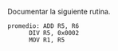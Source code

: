 

Documentar la siguiente rutina. 

```
promedio: ADD R5, R6
      DIV R5, 0x0002
      MOV R1, R5
```